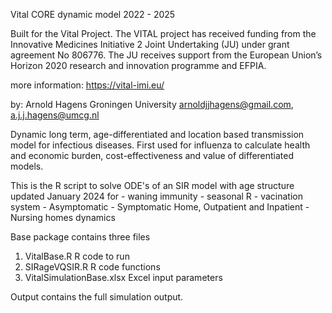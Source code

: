 Vital CORE dynamic model
2022 - 2025

Built for the Vital Project. The VITAL project has received funding from the Innovative Medicines Initiative 2 Joint Undertaking (JU) under grant agreement No 806776. The JU receives support from the European Union’s Horizon 2020 research and innovation programme and EFPIA.

more information: https://vital-imi.eu/

by:          Arnold Hagens
             Groningen University
             arnoldjjhagens@gmail.com, a.j.j.hagens@umcg.nl

Dynamic long term, age-differentiated and location based transmission model for infectious diseases. First used for influenza to calculate health and economic burden, cost-effectiveness and value of differentiated models.

This is the R script to solve ODE's of an SIR model with age structure
updated January 2024 for
               - waning immunity
               - seasonal R
               - vacination system
               - Asymptomatic
               - Symptomatic Home, Outpatient and Inpatient
               - Nursing homes dynamics

Base package contains three files
1. VitalBase.R                    R code to run
2. SIRageVQSIR.R                  R code functions
3. VitalSimulationBase.xlsx       Excel input parameters

Output contains the full simulation output.
